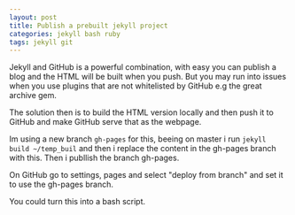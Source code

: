 ```yaml
---
layout: post
title: Publish a prebuilt jekyll project
categories: jekyll bash ruby
tags: jekyll git
---
```


Jekyll and GitHub is a powerful combination, with easy you can publish a blog and the HTML will be built when you push. But you may run into issues when you use plugins that are not whitelisted by GitHub e.g the great archive gem.

The solution then is to build the HTML version locally and then push it to GitHub and make GitHub serve that as the webpage.

Im using a new branch `gh-pages` for this, beeing on master i run `jekyll build ~/temp_buil` and then i replace the content in the gh-pages branch with this. Then i publlish the branch gh-pages.

On GitHub go to settings, pages and select "deploy from branch" and set it to use the gh-pages branch.

You could turn this into a bash script.
